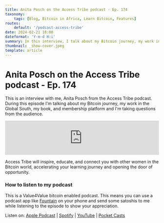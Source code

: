 ```yaml
---
title: Anita Posch on the Access Tribe podcast - Ep. 174
taxonomy:
    tags: [Blog, Bitcoin in Africa, Learn Bitcoin, Features]
routes:
    default: '/podcast-access-tribe'
date: 2024-02-21 18:00
dateformat: 'Y-m-d H:i'
summary: In this interview, I talk about my Bitcoin journey, my work in the Global South, my book, and membership platform.
thumbnail: _show-cover.jpeg
template: article
---
```


# Anita Posch on the Access Tribe podcast - Ep. 174

This is an interview with me, Anita Posch from the Access Tribe podcast. During this episode I'm talking about my Bitcoin journey, my work in the Global South, my book, and membership platform and I'm taking questions from the audience.

<iframe width="100%" height="112" frameborder="0" scrolling="no" style="width: 100%; height: 112px;  overflow: hidden;" src="https://btcpodcasting.com/@anitaposch/episodes/podcast-access-tribe/embed/dark"></iframe>

Access Tribe will inspire, educate, and connect you with other women in the Bitcoin world, accelerating your learning journey and opening the door of opportunity.

### How to listen to my podcast

This is a Value4Value bitcoin enabled podcast. This means you can use a podcast app like [Fountain](https://fountain.fm) on your phone and send some satoshis to me while listening to the episode to show your appreciation. 

Listen on: [Apple Podcast](https://podcasts.apple.com/at/podcast/the-anita-posch-show-a-bitcoin-only-podcast/id1432576313) | [Spotify](https://open.spotify.com/show/0EJu3cMWF0AMxeO8NMH71z) | [YouTube](https://www.youtube.com/playlist?list=PL2zepPkogWotoUrb4T2XjLHa3SGHT5IX-) | [Pocket Casts](https://pca.st/YYPf) 

